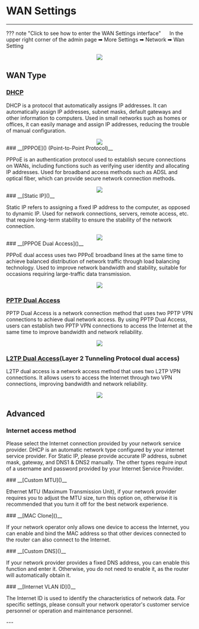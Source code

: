 <!--<style>
    .text {
        font-size: 21px; 
    }
</style>
-->
# WAN Settings

---
??? note "Click to see how to enter the WAN Settings interface"
	<img src="/images/weizhi01.png" width="15" height="15">&nbsp;In the upper right corner of the admin page ➡ More Settings  ➡ Network ➡ Wan Setting
	<div style="text-align: center;">
    <img class="boxshadow" src="/images/wan08.png">
	</div>
## __WAN Type__

### __[DHCP]()__
<p class="text">
DHCP is a protocol that automatically assigns IP addresses. It can automatically assign IP addresses, subnet masks, default gateways and other information to computers.
Used in small networks such as homes or offices, it can easily manage and assign IP addresses, reducing the trouble of manual configuration.
</p>
<div style="text-align: center;">
    <img class="boxshadow" src="/images/wan01.png">
</div>
### __[PPPOE]() (Point-to-Point Protocol)__
<p class="text">
PPPoE is an authentication protocol used to establish secure connections on WANs, including functions such as verifying user identity and allocating IP addresses.
Used for broadband access methods such as ADSL and optical fiber, which can provide secure network connection methods.
</p>
<div style="text-align: center;">
    <img class="boxshadow" src="/images/wan02.png">
</div>
### __[Static IP]()__
<p class="text">
Static IP refers to assigning a fixed IP address to the computer, as opposed to dynamic IP.
 Used for network connections, servers, remote access, etc. that require long-term stability to ensure the stability of the network connection.
</p>

<div style="text-align: center;">
    <img class="boxshadow" src="/images/wan03.png">
</div>
### __[PPPOE Dual Access]()__
<p class="text">
 PPPoE dual access uses two PPPoE broadband lines at the same time to achieve balanced distribution of network traffic through load balancing technology.
 Used to improve network bandwidth and stability, suitable for occasions requiring large-traffic data transmission.
</p>
<div style="text-align: center;">
    <img class="boxshadow" src="/images/wan04.png">
</div>

### __[PPTP Dual Access]()__
<p class="text">
PPTP Dual Access is a network connection method that uses two PPTP VPN connections to achieve dual network access. By using PPTP Dual Access, users can establish two PPTP VPN connections to access the Internet at the same time to improve bandwidth and network reliability.
</p>
<div style="text-align: center;">
    <img class="boxshadow" src="/images/wan05.png">
</div>

### __[L2TP Dual Access]()(Layer 2 Tunneling Protocol dual access)__
<p class="text">
L2TP dual access is a network access method that uses two L2TP VPN connections. It allows users to access the Internet through two VPN connections, improving bandwidth and network reliability.
</p>

<div style="text-align: center;">
    <img class="boxshadow" src="/images/wan06.png">
</div>

## __Advanced__

### __Internet access method__
<p class="text">Please select the Internet connection provided by your network service provider. DHCP is an automatic network type configured by your internet service provider. For Static IP, please provide accurate IP address, subnet mask, gateway, and DNS1 & DNS2 manually. The other types require input of a username and password provided by your Internet Service Provider.
</p>
### __[Custom MTU]()__
<p class="text">
Ethernet MTU (Maximum Transmission Unit), if your network provider requires you to adjust the MTU size, turn this option on, otherwise it is recommended that you turn it off for the best network experience.
</p>
### __[MAC Clone]()__
<p class="text">
If your network operator only allows one device to access the Internet, you can enable and bind the MAC address so that other devices connected to the router can also connect to the Internet.
</p>
### __[Custom DNS]()__
<p class="text">
If your network provider provides a fixed DNS address, you can enable this function and enter it. Otherwise, you do not need to enable it, as the router will automatically obtain it.
</p>
### __[Internet VLAN ID]()__
<p class="text">
The Internet ID is used to identify the characteristics of network data. For specific settings, please consult your network operator's customer service personnel or operation and maintenance personnel.
</p>
---